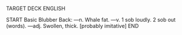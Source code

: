 TARGET DECK
ENGLISH

START
Basic
Blubber
Back: —n. Whale fat. —v. 1 sob loudly. 2 sob out (words). —adj. Swollen, thick. [probably imitative]
END
